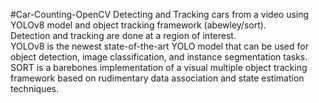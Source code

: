 #Car-Counting-OpenCV
Detecting and Tracking cars from a video using YOLOv8 model and object tracking framework (abewley/sort).<br />
Detection and tracking are done at a region of interest.<br />
YOLOv8 is the newest state-of-the-art YOLO model that can be used for object detection, image classification, and instance segmentation tasks.<br />
SORT is a barebones implementation of a visual multiple object tracking framework based on rudimentary data association and state estimation techniques.<br />
